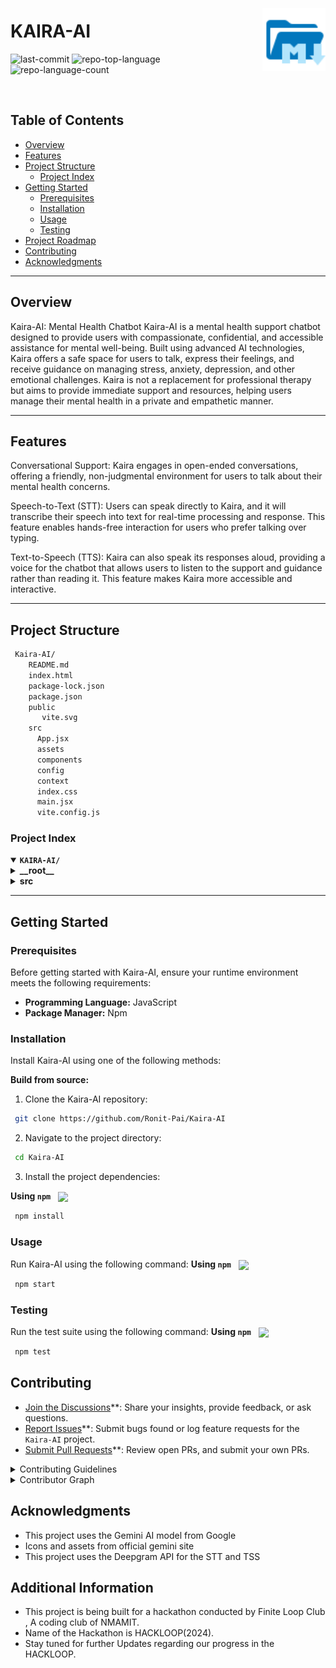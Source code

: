<div align="left" style="position: relative;">
	
<img src="https://raw.githubusercontent.com/PKief/vscode-material-icon-theme/ec559a9f6bfd399b82bb44393651661b08aaf7ba/icons/folder-markdown-open.svg" align="right" width="20%" style="margin: -20px 0 0 20px;">
<h1>KAIRA-AI</h1>
<p align="left">
	<img src="https://img.shields.io/github/last-commit/Ronit-Pai/Kaira-AI?style=default&logo=git&logoColor=white&color=0080ff" alt="last-commit">
	<img src="https://img.shields.io/github/languages/top/Ronit-Pai/Kaira-AI?style=default&color=0080ff" alt="repo-top-language">
	<img src="https://img.shields.io/github/languages/count/Ronit-Pai/Kaira-AI?style=default&color=0080ff" alt="repo-language-count">
</p>
<p align="left">
</p>
<p align="left">
	
</p>
</div>
<br clear="right">

##  Table of Contents

- [ Overview](#-overview)
- [ Features](#-features)
- [ Project Structure](#-project-structure)
  - [ Project Index](#-project-index)
- [ Getting Started](#-getting-started)
  - [ Prerequisites](#-prerequisites)
  - [ Installation](#-installation)
  - [ Usage](#-usage)
  - [ Testing](#-testing)
- [ Project Roadmap](#-project-roadmap)
- [ Contributing](#-contributing)
- [ Acknowledgments](#-acknowledgments)

---

##  Overview
Kaira-AI: Mental Health Chatbot
Kaira-AI is a mental health support chatbot designed to provide users with compassionate, confidential, and accessible assistance for mental well-being. Built using advanced AI technologies, Kaira offers a safe space for users to talk, express their feelings, and receive guidance on managing stress, anxiety, depression, and other emotional challenges.
Kaira is not a replacement for professional therapy but aims to provide immediate support and resources, helping users manage their mental health in a private and empathetic manner.

---

##  Features
Conversational Support: Kaira engages in open-ended conversations, offering a friendly, non-judgmental environment for users to talk about their mental health concerns.

Speech-to-Text (STT): Users can speak directly to Kaira, and it will transcribe their speech into text for real-time processing and response. This feature enables hands-free interaction for users who prefer talking over typing.

Text-to-Speech (TTS): Kaira can also speak its responses aloud, providing a voice for the chatbot that allows users to listen to the support and guidance rather than reading it. This feature makes Kaira more accessible and interactive.

---

##  Project Structure

```sh
 Kaira-AI/
    README.md
    index.html
    package-lock.json
    package.json
    public
       vite.svg
    src
      App.jsx
      assets
      components
      config
      context
      index.css
      main.jsx
      vite.config.js
```


###  Project Index
<details open>
	<summary><b><code>KAIRA-AI/</code></b></summary>
	<details> 
		<summary><b>__root__</b></summary>
		<blockquote>
			<table>
			<tr>
				<td><b><a href='https://github.com/Ronit-Pai/Kaira-AI/blob/master/package-lock.json'>package-lock.json</a></b></td>
			</tr>
			<tr>
				<td><b><a href='https://github.com/Ronit-Pai/Kaira-AI/blob/master/vite.config.js'>vite.config.js</a></b></td>			
			</tr>
			<tr>
				<td><b><a href='https://github.com/Ronit-Pai/Kaira-AI/blob/master/package.json'>package.json</a></b></td>		
			</tr>
			<tr>
				<td><b><a href='https://github.com/Ronit-Pai/Kaira-AI/blob/master/index.html'>index.html</a></b></td>
			</tr>
			</table>
		</blockquote>
	</details>
	<details> 
		<summary><b>src</b></summary>
		<blockquote>
			<table>
			<tr>
				<td><b><a href='https://github.com/Ronit-Pai/Kaira-AI/blob/master/src/index.css'>index.css</a></b></td>
			</tr>
			<tr>
				<td><b><a href='https://github.com/Ronit-Pai/Kaira-AI/blob/master/src/App.jsx'>App.jsx</a></b></td>
			</tr>
			<tr>
				<td><b><a href='https://github.com/Ronit-Pai/Kaira-AI/blob/master/src/main.jsx'>main.jsx</a></b></td>
			</tr>
			</table>
			<details>
				<summary><b>config</b></summary>
				<blockquote>
					<table>
					<tr>
						<td><b><a href='https://github.com/Ronit-Pai/Kaira-AI/blob/master/src/config/aiConfig.js'>aiConfig.js</a></b></td>
					</tr>
					<tr>
						<td><b><a href='https://github.com/Ronit-Pai/Kaira-AI/blob/master/src/config/gemini.js'>gemini.js</a></b></td>
					</tr>
					<tr>
						<td><b><a href='https://github.com/Ronit-Pai/Kaira-AI/blob/master/src/config/deepgram.js'>deepgram.js</a></b></td>
					</tr>
					</table>
				</blockquote>
			</details>
			<details>
				<summary><b>components</b></summary>
				<blockquote>
					<table>
					<tr>
						<td><b><a href='https://github.com/Ronit-Pai/Kaira-AI/blob/master/src/components/AIResponse.jsx'>AIResponse.jsx</a></b></td>
					</tr>
					</table>
					<details>
						<summary><b>AudioRecorder</b></summary>
						<blockquote>
							<table>
							<tr>
								<td><b><a href='https://github.com/Ronit-Pai/Kaira-AI/blob/master/src/components/AudioRecorder/AudioRecorder.css'>AudioRecorder.css</a></b></td>
							</tr>
							<tr>
								<td><b><a href='https://github.com/Ronit-Pai/Kaira-AI/blob/master/src/components/AudioRecorder/AudioRecorder.jsx'>AudioRecorder.jsx</a></b></td>
							</tr>
							</table>
						</blockquote>
					</details>
					<details>
						<summary><b>Main</b></summary>
						<blockquote>
							<table>
							<tr>
								<td><b><a href='https://github.com/Ronit-Pai/Kaira-AI/blob/master/src/components/Main/Main.jsx'>Main.jsx</a></b></td>
							</tr>
							<tr>
								<td><b><a href='https://github.com/Ronit-Pai/Kaira-AI/blob/master/src/components/Main/Main.css'>Main.css</a></b></td>
							</tr>
							</table>
						</blockquote>
					</details>
					<details>
						<summary><b>TextToSpeech</b></summary>
						<blockquote>
							<table>
							<tr>
								<td><b><a href='https://github.com/Ronit-Pai/Kaira-AI/blob/master/src/components/TextToSpeech/TextToSpeech.jsx'>TextToSpeech.jsx</a></b></td>
							</tr>
							<tr>
								<td><b><a href='https://github.com/Ronit-Pai/Kaira-AI/blob/master/src/components/TextToSpeech/TextToSpeech.css'>TextToSpeech.css</a></b></td>
							</tr>
							</table>
						</blockquote>
					</details>
					<details>
						<summary><b>Sidebar</b></summary>
						<blockquote>
							<table>
							<tr>
								<td><b><a href='https://github.com/Ronit-Pai/Kaira-AI/blob/master/src/components/Sidebar/Sidebar.jsx'>Sidebar.jsx</a></b></td>
							</tr>
							<tr>
								<td><b><a href='https://github.com/Ronit-Pai/Kaira-AI/blob/master/src/components/Sidebar/Sidebar.css'>Sidebar.css</a></b></td>
							</tr>
							</table>
						</blockquote>
					</details>
				</blockquote>
			</details>
			<details>
				<summary><b>context</b></summary>
				<blockquote>
					<table>
					<tr>
						<td><b><a href='https://github.com/Ronit-Pai/Kaira-AI/blob/master/src/context/Context.jsx'>Context.jsx</a></b></td>
					</tr>
					</table>
				</blockquote>
			</details>
		</blockquote>
	</details>
</details>

---
##  Getting Started

###  Prerequisites

Before getting started with Kaira-AI, ensure your runtime environment meets the following requirements:

- **Programming Language:** JavaScript
- **Package Manager:** Npm


###  Installation

Install Kaira-AI using one of the following methods:

**Build from source:**

1. Clone the Kaira-AI repository:
```sh
 git clone https://github.com/Ronit-Pai/Kaira-AI
```

2. Navigate to the project directory:
```sh
 cd Kaira-AI
```

3. Install the project dependencies:


**Using `npm`** &nbsp; [<img align="center" src="https://img.shields.io/badge/npm-CB3837.svg?style={badge_style}&logo=npm&logoColor=white" />](https://www.npmjs.com/)

```sh
 npm install
```




###  Usage
Run Kaira-AI using the following command:
**Using `npm`** &nbsp; [<img align="center" src="https://img.shields.io/badge/npm-CB3837.svg?style={badge_style}&logo=npm&logoColor=white" />](https://www.npmjs.com/)

```sh
 npm start
```


###  Testing
Run the test suite using the following command:
**Using `npm`** &nbsp; [<img align="center" src="https://img.shields.io/badge/npm-CB3837.svg?style={badge_style}&logo=npm&logoColor=white" />](https://www.npmjs.com/)

```sh
 npm test
```
##  Contributing

-  [Join the Discussions](https://github.com/Ronit-Pai/Kaira-AI/discussions)**: Share your insights, provide feedback, or ask questions.
-  [Report Issues](https://github.com/Ronit-Pai/Kaira-AI/issues)**: Submit bugs found or log feature requests for the `Kaira-AI` project.
-  [Submit Pull Requests](https://github.com/Ronit-Pai/Kaira-AI/blob/main/CONTRIBUTING.md)**: Review open PRs, and submit your own PRs.

<details closed>
<summary>Contributing Guidelines</summary>

1. **Fork the Repository**: Start by forking the project repository to your github account.
2. **Clone Locally**: Clone the forked repository to your local machine using a git client.
   ```sh
   git clone https://github.com/Ronit-Pai/Kaira-AI
   ```
3. **Create a New Branch**: Always work on a new branch, giving it a descriptive name.
   ```sh
   git checkout -b new-feature-x
   ```
4. **Make Your Changes**: Develop and test your changes locally.
5. **Commit Your Changes**: Commit with a clear message describing your updates.
   ```sh
   git commit -m 'Implemented new feature x.'
   ```
6. **Push to github**: Push the changes to your forked repository.
   ```sh
   git push origin new-feature-x
   ```
7. **Submit a Pull Request**: Create a PR against the original project repository. Clearly describe the changes and their motivations.
8. **Review**: Once your PR is reviewed and approved, it will be merged into the main branch. Congratulations on your contribution!
</details>

<details closed>
<summary>Contributor Graph</summary>
<br>
<p align="left">
   <a href="https://github.com{/Ronit-Pai/Kaira-AI/}graphs/contributors">
      <img src="https://contrib.rocks/image?repo=Ronit-Pai/Kaira-AI">
   </a>
</p>
</details>

## Acknowledgments

- This project uses the Gemini AI model from Google
- Icons and assets from official gemini site
- This project uses the Deepgram API for the STT and TSS

## Additional Information

- This project is being built for a hackathon conducted by Finite Loop Club , A coding club of NMAMIT.
- Name of the Hackathon is HACKLOOP(2024).
- Stay tuned for further Updates regarding our progress in the HACKLOOP.
